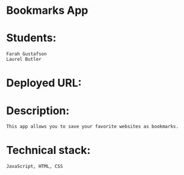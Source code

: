 # Bookmarks App

# Students:
    Farah Gustafson
    Laurel Butler 

# Deployed URL: 

# Description:
    This app allows you to save your favorite websites as bookmarks. 

# Technical stack:
    JavaScript, HTML, CSS